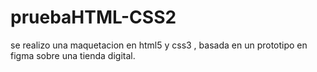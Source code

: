 # pruebaHTML-CSS2
se realizo una maquetacion en html5 y css3 , basada en un prototipo en figma sobre una tienda digital.
